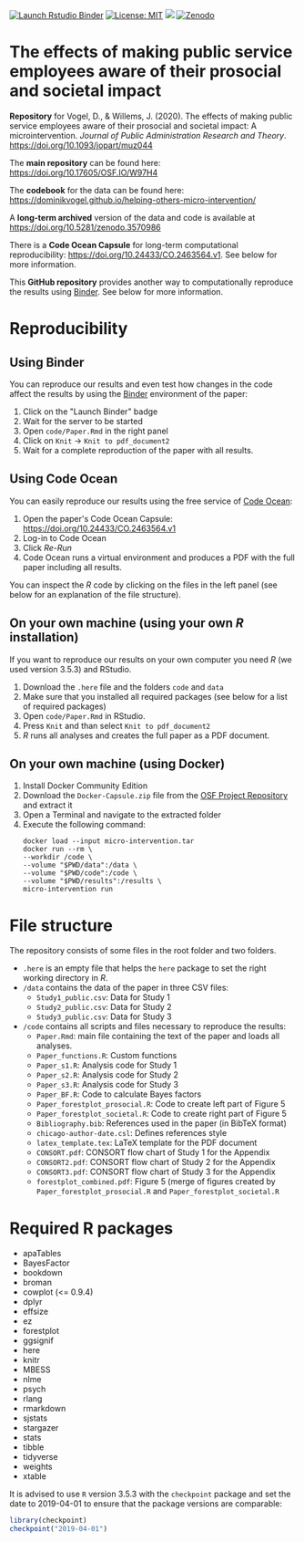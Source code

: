 <!-- badges: start -->
[![Launch Rstudio Binder](http://mybinder.org/badge_logo.svg)](https://mybinder.org/v2/gh/DominikVogel/helping-others-micro-intervention/binder-running?urlpath=rstudio) [![License: MIT](https://img.shields.io/badge/License-MIT-yellow.svg)](https://opensource.org/licenses/MIT) [![](https://img.shields.io/badge/CodeOcean-Capsule-green.svg)](https://doi.org/10.24433/CO.2463564.v1) [![Zenodo](https://img.shields.io/badge/Zenodo-long--time%20archive-informational)](https://zenodo.org/badge/latestdoi/223441260)
<!-- badges: end -->

# The effects of making public service employees aware of their prosocial and societal impact

**Repository** for Vogel, D., & Willems, J. (2020). The effects of making public service employees aware of their prosocial and societal impact: A microintervention. *Journal of Public Administration Research and Theory*. https://doi.org/10.1093/jopart/muz044

The **main repository** can be found here: https://doi.org/10.17605/OSF.IO/W97H4

The **codebook** for the data can be found here: https://dominikvogel.github.io/helping-others-micro-intervention/

A **long-term archived** version of the data and code is available at https://doi.org/10.5281/zenodo.3570986

There is a **Code Ocean Capsule** for long-term computational reproducibility: https://doi.org/10.24433/CO.2463564.v1. See below for more information.

This **GitHub repository** provides another way to computationally reproduce the results using [Binder][1]. See below for more information.


# Reproducibility

## Using Binder

You can reproduce our results and even test how changes in the code affect the results by using the [Binder][3] environment of the paper:

1. Click on the "Launch Binder" badge
2. Wait for the server to be started
3. Open `code/Paper.Rmd` in the right panel
4. Click on `Knit` -> `Knit to pdf_document2`
5. Wait for a complete reproduction of the paper with all results.

## Using Code Ocean

You can easily reproduce our results using the free service of [Code Ocean][2]:

1. Open the paper's Code Ocean Capsule: https://doi.org/10.24433/CO.2463564.v1
2. Log-in to Code Ocean
3. Click *Re-Run*
4. Code Ocean runs a virtual environment and produces a PDF with the full paper including all results.


You can inspect the *R* code by clicking on the files in the left panel (see below for an explanation of the file structure).

## On your own machine (using your own *R* installation)

If you want to reproduce our results on your own computer you need *R* (we used version 3.5.3) and RStudio. 

1. Download the `.here` file and the folders `code` and `data`
2. Make sure that you installed all required packages (see below for a list of required packages)
3. Open `code/Paper.Rmd` in RStudio.
4. Press `Knit` and than select `Knit to pdf_document2`
5. *R* runs all analyses and creates the full paper as a PDF document. 


## On your own machine (using Docker)

1. Install Docker Community Edition
2. Download the `Docker-Capsule.zip` file from the [OSF Project Repository][4] and extract it
3. Open a Terminal and navigate to the extracted folder
4. Execute the following command: 
    ```shell
    docker load --input micro-intervention.tar
    docker run --rm \
    --workdir /code \
    --volume "$PWD/data":/data \
    --volume "$PWD/code":/code \
    --volume "$PWD/results":/results \
    micro-intervention run
    ```

# File structure

The repository consists of some files in the root folder and two folders. 

* `.here` is an empty file that helps the `here` package to set the right working directory in *R*.
* `/data` contains the data of the paper in three CSV files:
    * `Study1_public.csv`: Data for Study 1
    * `Study2_public.csv`: Data for Study 2
    * `Study3_public.csv`: Data for Study 3
* `/code` contains all scripts and files necessary to reproduce the results:
    * `Paper.Rmd`: main file containing the text of the paper and loads all analyses. 
    * `Paper_functions.R`: Custom functions
    * `Paper_s1.R`: Analysis code for Study 1
    * `Paper_s2.R`: Analysis code for Study 2
    * `Paper_s3.R`: Analysis code for Study 3
    * `Paper_BF.R`: Code to calculate Bayes factors
    * `Paper_forestplot_prosocial.R`: Code to create left part of Figure 5
    * `Paper_forestplot_societal.R`: Code to create right part of Figure 5
    * `Bibliography.bib`: References used in the paper (in BibTeX format)
    * `chicago-author-date.csl`: Defines references style
    * `latex_template.tex`: LaTeX template for the PDF document
    * `CONSORT.pdf`: CONSORT flow chart of Study 1 for the Appendix
    * `CONSORT2.pdf`: CONSORT flow chart of Study 2 for the Appendix
    * `CONSORT3.pdf`: CONSORT flow chart of Study 3 for the Appendix
    * `forestplot_combined.pdf`: Figure 5 (merge of figures created by `Paper_forestplot_prosocial.R` and `Paper_forestplot_societal.R`



# Required R packages

* apaTables
* BayesFactor
* bookdown
* broman
* cowplot (<= 0.9.4)
* dplyr
* effsize
* ez
* forestplot
* ggsignif
* here
* knitr
*  MBESS
*  nlme
*  psych
*  rlang
*  rmarkdown
*  sjstats
*  stargazer
*  stats
*  tibble
*  tidyverse
*  weights
*  xtable

It is advised to use `R` version 3.5.3 with the `checkpoint` package and set the date to 2019-04-01 to ensure that the package versions are comparable:

```R
library(checkpoint)
checkpoint("2019-04-01")
```

  [1]: https://mybinder.org
  [2]: https://codeocean.com
  [3]: https://mybinder.org
  [4]: https://doi.org/10.17605/OSF.IO/W97H4
